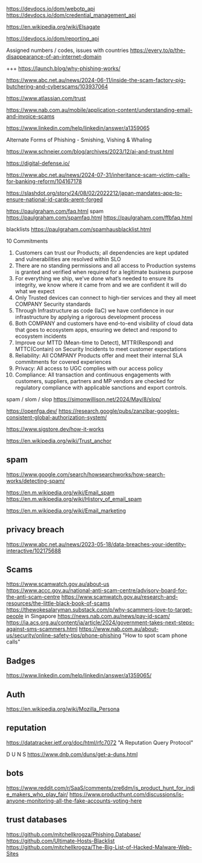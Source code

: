 


https://devdocs.io/dom/webotp_api
https://devdocs.io/dom/credential_management_api


https://en.wikipedia.org/wiki/Elsagate


https://devdocs.io/dom/reporting_api

Assigned numbers / codes, issues with countries https://every.to/p/the-disappearance-of-an-internet-domain

+++ https://launch.blog/why-phishing-works/


https://www.abc.net.au/news/2024-06-11/inside-the-scam-factory-pig-butchering-and-cyberscams/103937064

https://www.atlassian.com/trust

https://www.nab.com.au/mobile/application-content/understanding-email-and-invoice-scams

https://www.linkedin.com/help/linkedin/answer/a1359065

Alternate Forms of Phishing - Smishing, Vishing & Whaling

https://www.schneier.com/blog/archives/2023/12/ai-and-trust.html

https://digital-defense.io/


https://www.abc.net.au/news/2024-07-31/inheritance-scam-victim-calls-for-banking-reform/104167178

https://slashdot.org/story/24/08/02/2022212/japan-mandates-app-to-ensure-national-id-cards-arent-forged



https://paulgraham.com/faq.html spam
https://paulgraham.com/spamfaq.html
https://paulgraham.com/ffbfaq.html

blacklists https://paulgraham.com/spamhausblacklist.html

10 Commitments
1. Customers can trust our Products; all dependencies are kept updated and vulnerabilities are resolved within SLO
1. There are no standing permissions and all access to Production systems is granted and verified when required for a legitimate business purpose
1. For everything we ship, we’ve done what’s needed to ensure its integrity, we know where it came from and we are confident it will do what we expect
1. Only Trusted devices can connect to high-tier services and they all meet COMPANY Security standards
1. Through Infrastructure as code (IaC) we have confidence in our infrastructure by applying a rigorous development process
1. Both COMPANY and customers have end-to-end visibility of cloud data that goes to ecosystem apps, ensuring we detect and respond to ecosystem incidents
1. Improve our MTTD (Mean-time to Detect), MTTR(Respond) and MTTC(Contain) on Security Incidents to meet customer expectations
1.  Reliability: All COMPANY Products offer and meet their internal SLA commitments for covered  experiences
1.  Privacy: All access to UGC complies with our access policy
1.  Compliance: All transaction and continuous engagements with customers, suppliers, partners and MP vendors are checked for regulatory compliance with applicable sanctions and export controls.



spam / slom / slop https://simonwillison.net/2024/May/8/slop/

https://openfga.dev/
https://research.google/pubs/zanzibar-googles-consistent-global-authorization-system/

https://www.sigstore.dev/how-it-works

https://en.wikipedia.org/wiki/Trust_anchor

## spam
https://www.google.com/search/howsearchworks/how-search-works/detecting-spam/

https://en.m.wikipedia.org/wiki/Email_spam
https://en.m.wikipedia.org/wiki/History_of_email_spam

https://en.m.wikipedia.org/wiki/Email_marketing


## privacy breach
https://www.abc.net.au/news/2023-05-18/data-breaches-your-identity-interactive/102175688



## Scams
https://www.scamwatch.gov.au/about-us
https://www.accc.gov.au/national-anti-scam-centre/advisory-board-for-the-anti-scam-centre
https://www.scamwatch.gov.au/research-and-resources/the-little-black-book-of-scams
https://thewokesalaryman.substack.com/p/why-scammers-love-to-target-people in Singapore
https://news.nab.com.au/news/pay-id-scam/
https://ia.acs.org.au/content/ia/article/2024/government-takes-next-steps-against-sms-scammers.html
https://www.nab.com.au/about-us/security/online-safety-tips/phone-phishing "How to spot scam phone calls"

## Badges
https://www.linkedin.com/help/linkedin/answer/a1359065/



## Auth
https://en.wikipedia.org/wiki/Mozilla_Persona


## reputation
https://datatracker.ietf.org/doc/html/rfc7072 "A Reputation Query Protocol"

D U N S https://www.dnb.com/duns/get-a-duns.html

## bots
https://www.reddit.com/r/SaaS/comments/zre6dm/is_product_hunt_for_indie_makers_who_play_fair/
https://www.producthunt.com/discussions/is-anyone-monitoring-all-the-fake-accounts-voting-here


## trust databases

https://github.com/mitchellkrogza/Phishing.Database/
https://github.com/Ultimate-Hosts-Blacklist
https://github.com/mitchellkrogza/The-Big-List-of-Hacked-Malware-Web-Sites
